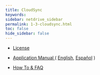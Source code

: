 ```yaml
---
title: CloudSync
keywords:
sidebar: netdrive_sidebar
permalink: 1-3-cloudsync.html
toc: false
hide_sidebar: false
---
```


- [ License ](3-14-license)

- [ Application Manual ](3-125-application-manual) ( [English](3-125-application-manual), [Español](3-126-application-manual-es) )

- [ How To & FAQ ](https://support.bdrive.com/c/how-to-faq/cloudsync-how-to)
